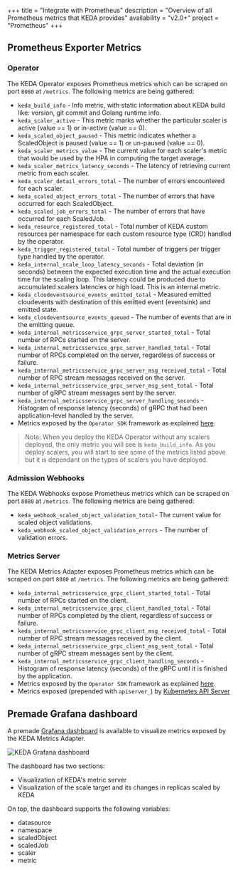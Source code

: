 +++
title = "Integrate with Prometheus"
description = "Overview of all Prometheus metrics that KEDA provides"
availability = "v2.0+"
project = "Prometheus"
+++

## Prometheus Exporter Metrics

### Operator

The KEDA Operator exposes Prometheus metrics which can be scraped on port `8080` at `/metrics`. The following metrics are being gathered:

- `keda_build_info` - Info metric, with static information about KEDA build like: version, git commit and Golang runtime info.
- `keda_scaler_active` - This metric marks whether the particular scaler is active (value == 1) or in-active (value == 0).
- `keda_scaled_object_paused` - This metric indicates whether a ScaledObject is paused (value == 1) or un-paused (value == 0).
- `keda_scaler_metrics_value` - The current value for each scaler's metric that would be used by the HPA in computing the target average.
- `keda_scaler_metrics_latency_seconds` - The latency of retrieving current metric from each scaler.
- `keda_scaler_detail_errors_total` - The number of errors encountered for each scaler.
- `keda_scaled_object_errors_total` - The number of errors that have occurred for each ScaledObject.
- `keda_scaled_job_errors_total` - The number of errors that have occurred for each ScaledJob.
- `keda_resource_registered_total` - Total number of KEDA custom resources per namespace for each custom resource type (CRD) handled by the operator.
- `keda_trigger_registered_total` - Total number of triggers per trigger type handled by the operator.
- `keda_internal_scale_loop_latency_seconds` - Total deviation (in seconds) between the expected execution time and the actual execution time for the scaling loop. This latency could be produced due to accumulated scalers latencies or high load. This is an internal metric.
- `keda_cloudeventsource_events_emitted_total` - Measured emitted cloudevents with destination of this emitted event (eventsink) and emitted state.
- `keda_cloudeventsource_events_queued` - The number of events that are in the emitting queue.
- `keda_internal_metricsservice_grpc_server_started_total` - Total number of RPCs started on the server.
- `keda_internal_metricsservice_grpc_server_handled_total` - Total number of RPCs completed on the server, regardless of success or failure.
- `keda_internal_metricsservice_grpc_server_msg_received_total` - Total number of RPC stream messages received on the server.
- `keda_internal_metricsservice_grpc_server_msg_sent_total` - Total number of gRPC stream messages sent by the server.
- `keda_internal_metricsservice_grpc_server_handling_seconds` - Histogram of response latency (seconds) of gRPC that had been application-level handled by the server.
- Metrics exposed by the `Operator SDK` framework as explained [here](https://sdk.operatorframework.io/docs/building-operators/golang/advanced-topics/#metrics).

> Note: When you deploy the KEDA Operator without any scalers deployed, the only metric you will see is `keda_build_info`. As you deploy scalers, you will start to see some of the metrics listed above but it is dependant on the types of scalers you have deployed.

### Admission Webhooks

The KEDA Webhooks expose Prometheus metrics which can be scraped on port `8080` at `/metrics`. The following metrics are being gathered:

- `keda_webhook_scaled_object_validation_total`- The current value for scaled object validations.
- `keda_webhook_scaled_object_validation_errors` - The number of validation errors.

### Metrics Server

The KEDA Metrics Adapter exposes Prometheus metrics which can be scraped on port `8080` at `/metrics`. The following metrics are being gathered:

- `keda_internal_metricsservice_grpc_client_started_total` - Total number of RPCs started on the client.
- `keda_internal_metricsservice_grpc_client_handled_total` - Total number of RPCs completed by the client, regardless of success or failure.
- `keda_internal_metricsservice_grpc_client_msg_received_total` - Total number of RPC stream messages received by the client.
- `keda_internal_metricsservice_grpc_client_msg_sent_total` - Total number of gRPC stream messages sent by the client.
- `keda_internal_metricsservice_grpc_client_handling_seconds` - Histogram of response latency (seconds) of the gRPC until it is finished by the application.
- Metrics exposed by the `Operator SDK` framework as explained [here](https://sdk.operatorframework.io/docs/building-operators/golang/advanced-topics/#metrics).
- Metrics exposed (prepended with `apiserver_`) by [Kubernetes API Server](https://kubernetes.io/docs/reference/instrumentation/metrics/)

## Premade Grafana dashboard

A premade [Grafana dashboard](https://github.com/kedacore/keda/tree/main/config/grafana/keda-dashboard.json) is available to visualize metrics exposed by the KEDA Metrics Adapter.

![KEDA Grafana dashboard](/img/grafana-dashboard.png)

The dashboard has two sections:

- Visualization of KEDA's metric server
- Visualization of the scale target and its changes in replicas scaled by KEDA

On top, the dashboard supports the following variables:

- datasource
- namespace
- scaledObject
- scaledJob
- scaler
- metric
